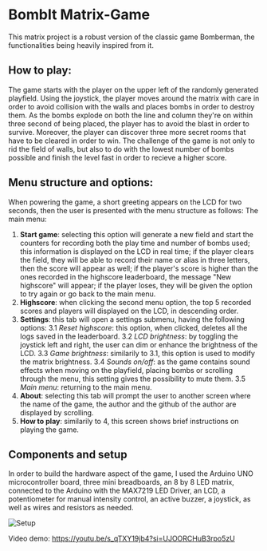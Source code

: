 # BombIt Matrix-Game
This matrix project is a robust version of the classic game Bomberman, the functionalities being heavily inspired from it.

## How to play:

The game starts with the player on the upper left of the randomly generated playfield. Using the joystick, the player moves around the matrix with care in order to avoid collision with the walls and places bombs in order to destroy them. As the bombs explode on both the line and column they're on within three second of being placed, the player has to avoid the blast in order to survive. Moreover, the player can discover three more secret rooms that have to be cleared in order to win. The challenge of the game is not only to rid the field of walls, but also to do with the lowest number of bombs possible and finish the level fast in order to recieve a higher score.

## Menu structure and options:

When powering the game, a short greeting appears on the LCD for two seconds, then the user is presented with the menu structure as follows:
The main menu:
1. **Start game**: selecting this option will generate a new field and start the counters for recording both the play time and number of bombs used; this information is displayed on the LCD in real time; if the player clears the field, they will be able to record their name or alias in three letters, then the score will appear as well; if the player's score is higher than the ones recorded in the highscore leaderboard, the message "New highscore" will appear; if the player loses, they will be given the option to try again or go back to the main menu. 
2. **Highscore**: when clicking the second menu option, the top 5 recorded scores and players will displayed on the LCD, in descending order.
3. **Settings**: this tab will open a settings submenu, having the following options:
   3.1 _Reset highscore_: this option, when clicked, deletes all the logs saved in the leaderboard.
   3.2 _LCD brightness_: by toggling the joystick left and right, the user can dim or enhance the brightness of the LCD.
   3.3 _Game brightness_: similarily to 3.1, this option is used to modify the matrix brightness.
   3.4 _Sounds on/off_: as the game contains sound effects when moving on the playfield, placing bombs or scrolling through the menu, this setting gives the possibility to mute them.
   3.5 _Main menu_: returning to the main menu.
4. **About**: selecting this tab will prompt the user to another screen where the name of the game, the author and the github of the author are displayed by scrolling.
5. **How to play**: similarily to 4, this screen shows brief instructions on playing the game.

## Components and setup

In order to build the hardware aspect of the game, I used the Arduino UNO microcontroller board, three mini breadboards, an 8 by 8 LED matrix, connected to the Arduino with the MAX7219 LED Driver, an LCD, a potentiometer for manual intensity control, an active buzzer, a joystick, as well as wires and resistors as needed.

![Setup](https://github.com/vfranci/BombIt-Matrix-Game/assets/115077321/68101ed9-8334-4b5b-920e-4ad0e2a94ea5)

Video demo: https://youtu.be/s_qTXY19jb4?si=UJOORCHuB3rpo5zU


